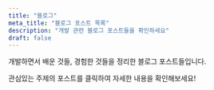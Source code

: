 ```yaml
---
title: "블로그"
meta_title: "블로그 포스트 목록"
description: "개발 관련 블로그 포스트들을 확인하세요"
draft: false
---
```


개발하면서 배운 것들, 경험한 것들을 정리한 블로그 포스트들입니다.

관심있는 주제의 포스트를 클릭하여 자세한 내용을 확인해보세요!
